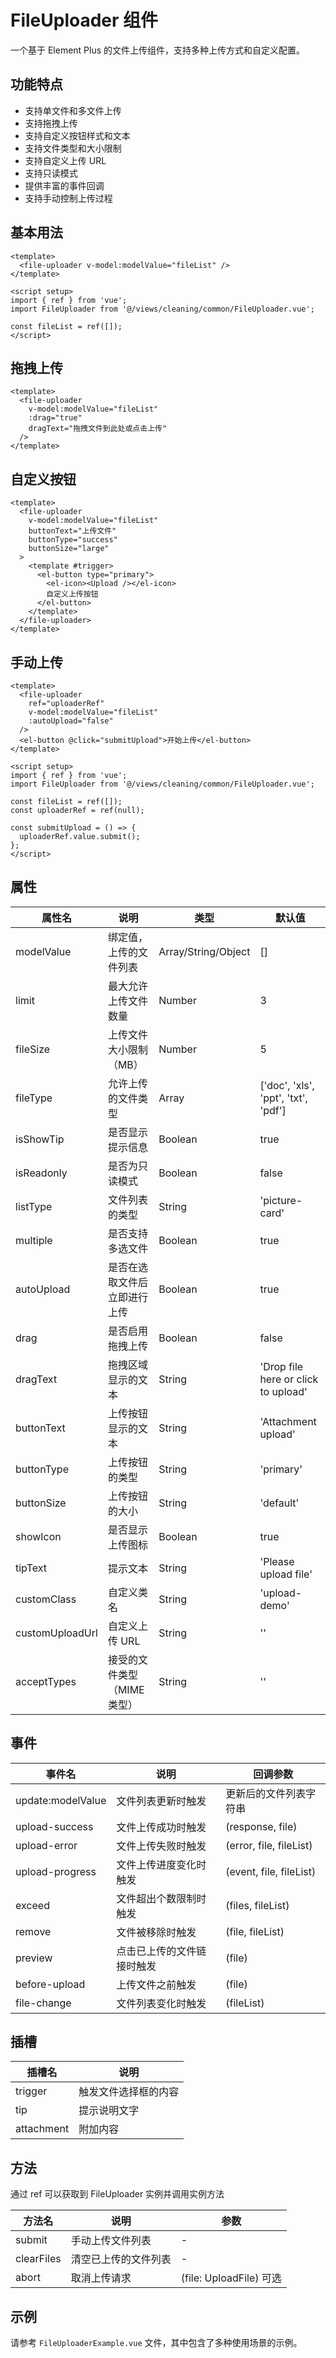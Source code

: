 # FileUploader 组件

一个基于 Element Plus 的文件上传组件，支持多种上传方式和自定义配置。

## 功能特点

- 支持单文件和多文件上传
- 支持拖拽上传
- 支持自定义按钮样式和文本
- 支持文件类型和大小限制
- 支持自定义上传 URL
- 支持只读模式
- 提供丰富的事件回调
- 支持手动控制上传过程

## 基本用法

```vue
<template>
  <file-uploader v-model:modelValue="fileList" />
</template>

<script setup>
import { ref } from 'vue';
import FileUploader from '@/views/cleaning/common/FileUploader.vue';

const fileList = ref([]);
</script>
```

## 拖拽上传

```vue
<template>
  <file-uploader
    v-model:modelValue="fileList"
    :drag="true"
    dragText="拖拽文件到此处或点击上传"
  />
</template>
```

## 自定义按钮

```vue
<template>
  <file-uploader
    v-model:modelValue="fileList"
    buttonText="上传文件"
    buttonType="success"
    buttonSize="large"
  >
    <template #trigger>
      <el-button type="primary">
        <el-icon><Upload /></el-icon>
        自定义上传按钮
      </el-button>
    </template>
  </file-uploader>
</template>
```

## 手动上传

```vue
<template>
  <file-uploader
    ref="uploaderRef"
    v-model:modelValue="fileList"
    :autoUpload="false"
  />
  <el-button @click="submitUpload">开始上传</el-button>
</template>

<script setup>
import { ref } from 'vue';
import FileUploader from '@/views/cleaning/common/FileUploader.vue';

const fileList = ref([]);
const uploaderRef = ref(null);

const submitUpload = () => {
  uploaderRef.value.submit();
};
</script>
```

## 属性

| 属性名 | 说明 | 类型 | 默认值 |
| --- | --- | --- | --- |
| modelValue | 绑定值，上传的文件列表 | Array/String/Object | [] |
| limit | 最大允许上传文件数量 | Number | 3 |
| fileSize | 上传文件大小限制（MB） | Number | 5 |
| fileType | 允许上传的文件类型 | Array | ['doc', 'xls', 'ppt', 'txt', 'pdf'] |
| isShowTip | 是否显示提示信息 | Boolean | true |
| isReadonly | 是否为只读模式 | Boolean | false |
| listType | 文件列表的类型 | String | 'picture-card' |
| multiple | 是否支持多选文件 | Boolean | true |
| autoUpload | 是否在选取文件后立即进行上传 | Boolean | true |
| drag | 是否启用拖拽上传 | Boolean | false |
| dragText | 拖拽区域显示的文本 | String | 'Drop file here or click to upload' |
| buttonText | 上传按钮显示的文本 | String | 'Attachment upload' |
| buttonType | 上传按钮的类型 | String | 'primary' |
| buttonSize | 上传按钮的大小 | String | 'default' |
| showIcon | 是否显示上传图标 | Boolean | true |
| tipText | 提示文本 | String | 'Please upload file' |
| customClass | 自定义类名 | String | 'upload-demo' |
| customUploadUrl | 自定义上传 URL | String | '' |
| acceptTypes | 接受的文件类型（MIME 类型） | String | '' |

## 事件

| 事件名 | 说明 | 回调参数 |
| --- | --- | --- |
| update:modelValue | 文件列表更新时触发 | 更新后的文件列表字符串 |
| upload-success | 文件上传成功时触发 | (response, file) |
| upload-error | 文件上传失败时触发 | (error, file, fileList) |
| upload-progress | 文件上传进度变化时触发 | (event, file, fileList) |
| exceed | 文件超出个数限制时触发 | (files, fileList) |
| remove | 文件被移除时触发 | (file, fileList) |
| preview | 点击已上传的文件链接时触发 | (file) |
| before-upload | 上传文件之前触发 | (file) |
| file-change | 文件列表变化时触发 | (fileList) |

## 插槽

| 插槽名 | 说明 |
| --- | --- |
| trigger | 触发文件选择框的内容 |
| tip | 提示说明文字 |
| attachment | 附加内容 |

## 方法

通过 ref 可以获取到 FileUploader 实例并调用实例方法

| 方法名 | 说明 | 参数 |
| --- | --- | --- |
| submit | 手动上传文件列表 | - |
| clearFiles | 清空已上传的文件列表 | - |
| abort | 取消上传请求 | (file: UploadFile) 可选 |

## 示例

请参考 `FileUploaderExample.vue` 文件，其中包含了多种使用场景的示例。